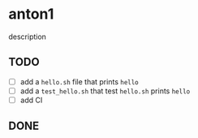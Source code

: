 # anton1
description

## TODO
- [ ] add a `hello.sh` file that prints `hello`
- [ ] add a `test_hello.sh` that test `hello.sh` prints `hello`
- [ ] add CI 

## DONE
